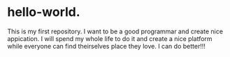 # hello-world.
This is my first repository.
I want to be a good programmar and create nice appication.
I will spend my whole life to do it and create a nice platform while everyone can find theirselves place they love.
I can do better!!!
